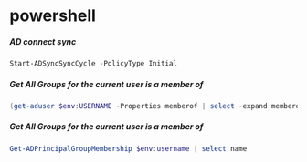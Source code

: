 # powershell
##### AD connect sync
```powershell
Start-ADSyncSyncCycle -PolicyType Initial
```
##### Get All Groups for the current user is a member of
```powershell
(get-aduser $env:USERNAME -Properties memberof | select -expand memberof | get-adgroup) | select Name,groupscope | sort name
```
##### Get All Groups for the current user is a member of
```powershell
Get-ADPrincipalGroupMembership $env:username | select name
```
